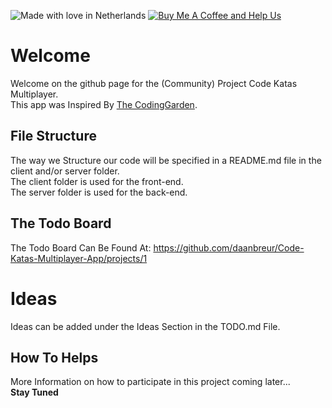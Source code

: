 
![Made with love in Netherlands](https://madewithlove.now.sh/nl?heart=true&template=for-the-badge)
[![Buy Me A Coffee and Help Us](https://img.shields.io/badge/BuyMeACoffee-DaanBreur-orange?style=for-the-badge)](https://buymeacoffee.com/daanbreur)

# Welcome
Welcome on the github page for the (Community) Project Code Katas Multiplayer. <br />
This app was Inspired By [The CodingGarden](http://twitch.tv/codinggarden/).

## File Structure

The way we Structure our code will be specified in a README.md file in the client and/or server folder. <br />
The client folder is used for the front-end. <br />
The server folder is used for the back-end. <br />

## The Todo Board
The Todo Board Can Be Found At: https://github.com/daanbreur/Code-Katas-Multiplayer-App/projects/1

# Ideas
Ideas can be added under the Ideas Section in the TODO.md File. 

## How To Helps
More Information on how to participate in this project coming later...<br />
**Stay Tuned**
